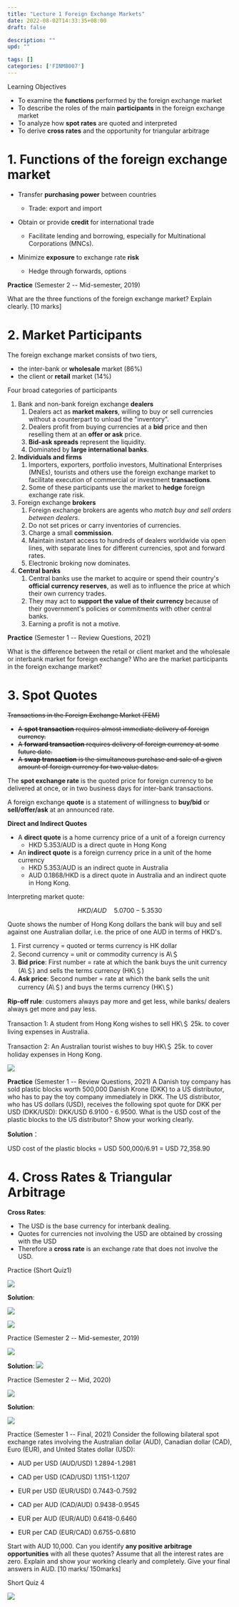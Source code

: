 ```yaml
---
title: "Lecture 1 Foreign Exchange Markets"
date: 2022-08-02T14:33:35+08:00
draft: false

description: ""
upd: ""

tags: []
categories: ['FINM8007']
---
```


Learning Objectives

- To examine the **functions** performed by the foreign exchange market
- To describe the roles of the main **participants** in the foreign exchange market
- To analyze how **spot rates** are quoted and interpreted
- To derive **cross rates** and the opportunity for triangular arbitrage

<!--more-->

# 1. Functions of the foreign exchange market

- Transfer **purchasing power** between countries
  
  - Trade: export and import

- Obtain or provide **credit** for international trade
  
  - Facilitate lending and borrowing, especially for Multinational
    Corporations (MNCs).

- Minimize **exposure** to exchange rate **risk**
  
  - Hedge through forwards, options

**Practice** (Semester 2 -- Mid-semester, 2019)

What are the three functions of the foreign exchange market? Explain clearly. [10 marks]

# 2. Market Participants

The foreign exchange market consists of two tiers,

- the inter-bank or **wholesale** market (86%)
- the client or **retail** market (14%)

Four broad categories of participants

1. Bank and non-bank foreign exchange **dealers**
   1. Dealers act as **market makers**, willing to buy or sell
      currencies without a counterpart to unload the "inventory".
   2. Dealers profit from buying currencies at a **bid** price and
      then reselling them at an **offer or ask** price.
   3. **Bid-ask spreads** represent the liquidity.
   4. Dominated by **large international banks**.
2. **Individuals and firms**
   1. Importers, exporters, portfolio investors, Multinational
      Enterprises (MNEs), tourists and others use the foreign exchange
      market to facilitate execution of commercial or investment
      **transactions**.
   2. Some of these participants use the market to **hedge** foreign
      exchange rate risk.
3. Foreign exchange **brokers**
   1. Foreign exchange brokers are agents who *match buy and sell
      orders between dealers*.
   2. Do not set prices or carry inventories of currencies.
   3. Charge a small **commission**.
   4. Maintain instant access to hundreds of dealers worldwide via
      open lines, with separate lines for different currencies, spot
      and forward rates.
   5. Electronic broking now dominates.
4. **Central banks**
   1. Central banks use the market to acquire or spend their country's
      **official currency reserves**, as well as to influence the
      price at which their own currency trades.
   2. They may act to **support the value of their currency** because
      of their government's policies or commitments with other central
      banks.
   3. Earning a profit is not a motive.

**Practice** (Semester 1 -- Review Questions, 2021)

What is the difference between the retail or client market and the wholesale or interbank market for foreign exchange? Who are the market participants in the foreign exchange market?

# 3. Spot Quotes

~~Transactions in the Foreign Exchange Market (FEM)~~

- ~~A **spot transaction** requires almost immediate delivery of foreign currency.~~
- ~~A **forward transaction** requires delivery of foreign currency at some future date.~~
- ~~A **swap transaction** is the simultaneous purchase and sale of a given amount of foreign currency for two value dates.~~

The **spot exchange rate** is the quoted price for foreign currency to be delivered at once, or in two business days for inter-bank transactions.

A foreign exchange **quote** is a statement of willingness to **buy/bid** or **sell/offer/ask** at an announced rate.

**Direct and Indirect Quotes**

- A **direct quote** is a home currency price of a unit of a foreign currency
  - HKD 5.353/AUD is a direct quote in Hong Kong
- An **indirect quote** is a foreign currency price in a unit of the home currency
  - HKD 5.353/AUD is an indirect quote in Australia
  - AUD 0.1868/HKD is a direct quote in Australia and an indirect quote in Hong Kong.

Interpreting market quote:

$$
HKD/AUD \quad 5.0700 - 5.3530
$$

Quote shows the number of Hong Kong dollars the bank will buy and sell against one Australian dollar, i.e. the price of one AUD in terms of HKD's.

1. First currency = quoted or terms currency is HK dollar
2. Second currency = unit or commodity currency is A\＄
3. **Bid price**: First number = rate at which the bank buys the unit currency (A\＄) and sells the terms currency (HK\＄)
4. **Ask price**: Second number = rate at which the bank sells the unit currency (A\＄) and buys the terms currency (HK\＄)

**Rip-off rule**: customers always pay more and get less, while banks/ dealers always get more and pay less.

Transaction 1: A student from Hong Kong wishes to sell HK\＄ 25k. to cover living expenses in Australia.

Transaction 2: An Australian tourist wishes to buy HK\＄ 25k. to cover holiday expenses in Hong Kong.

![](https://cdn.jsdelivr.net/gh/henrywu97/FigBed@master/2022/20220802150620.png)


**Practice** (Semester 1 -- Review Questions, 2021) A Danish toy company has sold plastic blocks worth 500,000 Danish Krone (DKK) to a US distributor, who has to pay the toy company immediately in DKK. The US distributor, who has US dollars (USD), receives the following spot quote for DKK per USD (DKK/USD): DKK/USD 6.9100 - 6.9500. What is the USD cost of the plastic blocks to the US distributor? Show your working clearly.

**Solution**：

USD cost of the plastic blocks = USD 500,000/6.91 = USD 72,358.90

# 4. Cross Rates & Triangular Arbitrage

**Cross Rates**:

- The USD is the base currency for interbank dealing.
- Quotes for currencies not involving the USD are obtained by crossing with the USD
- Therefore a **cross rate** is an exchange rate that does not involve the USD.

Practice (Short Quiz1)

![](https://cdn.jsdelivr.net/gh/henrywu97/FigBed@master/2022/202208030908657.png)

**Solution**:

![](https://cdn.jsdelivr.net/gh/henrywu97/FigBed@master/2022/202208031036698.png)

![](https://cdn.jsdelivr.net/gh/henrywu97/FigBed@master/2022/202208031038914.png)

Practice (Semester 2 -- Mid-semester, 2019)

![](https://cdn.jsdelivr.net/gh/henrywu97/FigBed@master/2022/202208031039341.png)

**Solution**:
![](https://cdn.jsdelivr.net/gh/henrywu97/FigBed@master/2022/202208031040456.png)

Practice (Semester 2 -- Mid, 2020)

![](https://cdn.jsdelivr.net/gh/henrywu97/FigBed@master/2022/202208031043971.png)

**Solution**:

![](https://cdn.jsdelivr.net/gh/henrywu97/FigBed@master/2022/202208031044934.png)

Practice (Semester 1 -- Final, 2021) Consider the following bilateral spot exchange rates involving the Australian dollar (AUD), Canadian dollar (CAD), Euro (EUR), and United States dollar (USD):

- AUD per USD (AUD/USD) 1.2894-1.2981

- CAD per USD (CAD/USD) 1.1151-1.1207

- EUR per USD (EUR/USD) 0.7443-0.7592

- CAD per AUD (CAD/AUD) 0.9438-0.9545

- EUR per AUD (EUR/AUD) 0.6418-0.6460

- EUR per CAD (EUR/CAD) 0.6755-0.6810

Start with AUD 10,000. Can you identify **any positive arbitrage opportunities** with all these quotes? Assume that all the interest rates are zero. Explain and show your working clearly and completely. Give your final answers in AUD. [10 marks/ 150marks]

Short Quiz 4

![](C:\Users\Wuhao\AppData\Roaming\marktext\images\2022-07-23-11-24-36-image.png)